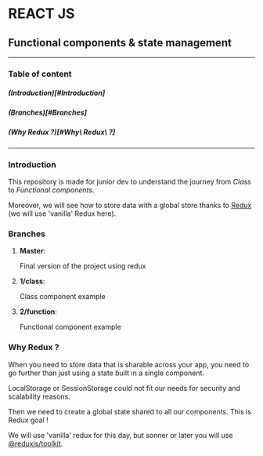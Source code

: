 # REACT JS
## Functional components & state management
___
### Table of content
##### (Introduction)[#Introduction]
##### (Branches)[#Branches]
##### (Why Redux ?)[#Why\ Redux\ ?]
___

### Introduction

This repository is made for junior dev to understand the journey from *Class* to *Functional components*.

Moreover, we will see how to store data with a global store thanks to [Redux](https://redux.js.org/) (we will use 'vanilla' Redux here).

### Branches

1. **Master**: 

    Final version of the project using redux

2. **1/class**:

    Class component example

3. **2/function**:

    Functional component example

### Why Redux ?

When you need to store data that is sharable across your app, you need to go further than just using a state built in a single component.

LocalStorage or SessionStorage could not fit our needs for security and scalability reasons.

Then we need to create a global state shared to all our components. This is Redux goal !

We will use 'vanilla' redux for this day, but sonner or later you will use [@reduxjs/toolkit](https://redux-toolkit.js.org/).
